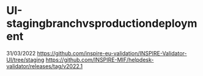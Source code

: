 # UI-stagingbranchvsproductiondeployment
31/03/2022
https://github.com/inspire-eu-validation/INSPIRE-Validator-UI/tree/staging
https://github.com/INSPIRE-MIF/helpdesk-validator/releases/tag/v2022.1

